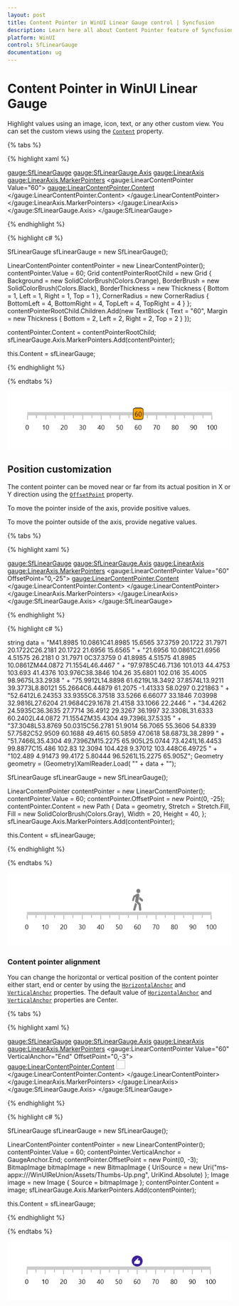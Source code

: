 ```yaml
---
layout: post
title: Content Pointer in WinUI Linear Gauge control | Syncfusion
description: Learn here all about Content Pointer feature of Syncfusion WinUI Linear Gauge control with customization support and more.
platform: WinUI
control: SfLinearGauge
documentation: ug
---
```


# Content Pointer in WinUI Linear Gauge

Highlight values using an image, icon, text, or any other custom view. You can set the custom views using the [`Content`](https://help.syncfusion.com/cr/winui/Syncfusion.UI.Xaml.Gauges.ContentPointer.html#Syncfusion_UI_Xaml_Gauges_ContentPointer_Content) property.

{% tabs %}

{% highlight xaml %}

<gauge:SfLinearGauge>
    <gauge:SfLinearGauge.Axis>
        <gauge:LinearAxis>
            <gauge:LinearAxis.MarkerPointers>
                <gauge:LinearContentPointer Value="60">
                    <gauge:LinearContentPointer.Content>
                        <Grid Background="Orange"
                              BorderBrush="Black"
                              BorderThickness="1"
                              CornerRadius="4">
                            <TextBlock Text="60"
                                       Margin="2" />
                        </Grid>
                    </gauge:LinearContentPointer.Content>
                </gauge:LinearContentPointer>
            </gauge:LinearAxis.MarkerPointers>
        </gauge:LinearAxis>
    </gauge:SfLinearGauge.Axis>
</gauge:SfLinearGauge>

{% endhighlight %}

{% highlight c# %}

SfLinearGauge sfLinearGauge = new SfLinearGauge();

LinearContentPointer contentPointer = new LinearContentPointer();
contentPointer.Value = 60;
Grid contentPointerRootChild = new Grid
{
    Background = new SolidColorBrush(Colors.Orange),
    BorderBrush = new SolidColorBrush(Colors.Black),
    BorderThickness = new Thickness { Bottom = 1, Left = 1, Right = 1, Top = 1 },
    CornerRadius = new CornerRadius { BottomLeft = 4, BottomRight = 4, TopLeft = 4, TopRight = 4 }
};
contentPointerRootChild.Children.Add(new TextBlock
{
    Text = "60",
    Margin = new Thickness { Bottom = 2, Left = 2, Right = 2, Top = 2 }
});

contentPointer.Content = contentPointerRootChild;
sfLinearGauge.Axis.MarkerPointers.Add(contentPointer);

this.Content = sfLinearGauge;

{% endhighlight %}

{% endtabs %}

![default content pointer](images/content-pointer/pointer_default.png)

## Position customization

The content pointer can be moved near or far from its actual position in X or Y direction using the [`OffsetPoint`](https://help.syncfusion.com/cr/winui/Syncfusion.UI.Xaml.Gauges.LinearMarkerPointer.html#Syncfusion_UI_Xaml_Gauges_LinearMarkerPointer_OffsetPoint) property. 

To move the pointer inside of the axis, provide positive values.

To move the pointer outside of the axis, provide negative values.

{% tabs %}

{% highlight xaml %}

<gauge:SfLinearGauge>
    <gauge:SfLinearGauge.Axis>
        <gauge:LinearAxis>
            <gauge:LinearAxis.MarkerPointers>
                <gauge:LinearContentPointer Value="60"
                                      OffsetPoint="0,-25">
                    <gauge:LinearContentPointer.Content>
                        <Path Data="M41.8985 10.0861C41.8985 15.6565 37.3759 20.1722 31.7971 20.1722C26.2181 
                              20.1722 21.6956 15.6565 21.6956 10.0861C21.6956 4.51575 26.2181 0 31.7971 0C37.3759 0 41.8985 4.51575 
                              41.8985 10.0861ZM44.0872 71.1554L46.4467 97.9785C46.7136 101.013 44.4753 103.693 41.4376 103.976C38.3846 
                              104.26 35.6801 102.016 35.4005 98.9675L33.2938 75.9912L14.8898 61.6219L18.3492 37.8574L13.9211 39.3773L8.80121 
                              55.2664C6.44879 61.2075 -1.41333 58.0297 0.221863 52.6412L6.24353 33.9355C6.37518 33.5266 6.66077 33.1846 
                              7.03998 32.9816L27.6204 21.9684C29.1678 21.4158 33.1066 22.2446 34.4262 24.5935C36.3635 27.7714 36.4912 
                              29.3267 36.1997 32.3308L31.6333 60.2402L44.0872 71.1554ZM35.4304 49.7396L37.5335 37.3048L53.8769 50.0315C56.2781 
                              51.9014 56.7065 55.3606 54.8339 57.7582C52.9509 60.1688 49.4615 60.5859 47.0618 58.6873L38.2899 51.7466L35.4304 
                              49.7396ZM15.2275 65.905L25.0744 73.4241L16.4453 99.8877C15.486 102.83 12.3094 104.428 9.37012 103.448C6.49725 
                              102.489 4.91473 99.4172 5.80444 96.5261L15.2275 65.905Z"
                              Height="40"
                              Width="20"
                              Stretch="Fill"
                              Fill="Gray">
                        </Path>
                    </gauge:LinearContentPointer.Content>
                </gauge:LinearContentPointer>
            </gauge:LinearAxis.MarkerPointers>
        </gauge:LinearAxis>
    </gauge:SfLinearGauge.Axis>
</gauge:SfLinearGauge>

{% endhighlight %}

{% highlight c# %}

string data = "M41.8985 10.0861C41.8985 15.6565 37.3759 20.1722 31.7971 20.1722C26.2181 20.1722 21.6956 15.6565 " +
"21.6956 10.0861C21.6956 4.51575 26.2181 0 31.7971 0C37.3759 0 41.8985 4.51575 41.8985 10.0861ZM44.0872 71.1554L46.4467 " +
"97.9785C46.7136 101.013 44.4753 103.693 41.4376 103.976C38.3846 104.26 35.6801 102.016 35.4005 98.9675L33.2938 " +
"75.9912L14.8898 61.6219L18.3492 37.8574L13.9211 39.3773L8.80121 55.2664C6.44879 61.2075 -1.41333 58.0297 0.221863 " +
"52.6412L6.24353 33.9355C6.37518 33.5266 6.66077 33.1846 7.03998 32.9816L27.6204 21.9684C29.1678 21.4158 33.1066 22.2446 " +
"34.4262 24.5935C36.3635 27.7714 36.4912 29.3267 36.1997 32.3308L31.6333 60.2402L44.0872 71.1554ZM35.4304 49.7396L37.5335 " +
"37.3048L53.8769 50.0315C56.2781 51.9014 56.7065 55.3606 54.8339 57.7582C52.9509 60.1688 49.4615 60.5859 47.0618 58.6873L38.2899 " +
"51.7466L35.4304 49.7396ZM15.2275 65.905L25.0744 73.4241L16.4453 99.8877C15.486 102.83 12.3094 104.428 9.37012 103.448C6.49725 " +
"102.489 4.91473 99.4172 5.80444 96.5261L15.2275 65.905Z";
Geometry geometry = (Geometry)XamlReader.Load(
    "<Geometry xmlns='http://schemas.microsoft.com/winfx/2006/xaml/presentation'>"
    + data + "</Geometry>");

SfLinearGauge sfLinearGauge = new SfLinearGauge();

LinearContentPointer contentPointer = new LinearContentPointer();
contentPointer.Value = 60;
contentPointer.OffsetPoint = new Point(0, -25);
contentPointer.Content = new Path
{
    Data = geometry,
    Stretch = Stretch.Fill,
    Fill = new SolidColorBrush(Colors.Gray),
    Width = 20,
    Height = 40,
};
sfLinearGauge.Axis.MarkerPointers.Add(contentPointer);

this.Content = sfLinearGauge;

{% endhighlight %}

{% endtabs %}

![pointer offset](images/content-pointer/pointer_offset.png)

### Content pointer alignment

You can change the horizontal or vertical position of the content pointer either start, end or center by using the [`HorizontalAnchor`](https://help.syncfusion.com/cr/winui/Syncfusion.UI.Xaml.Gauges.LinearMarkerPointer.html#Syncfusion_UI_Xaml_Gauges_LinearMarkerPointer_HorizontalAnchor) and [`VerticalAnchor`](https://help.syncfusion.com/cr/winui/Syncfusion.UI.Xaml.Gauges.LinearMarkerPointer.html#Syncfusion_UI_Xaml_Gauges_LinearMarkerPointer_VerticalAnchor) properties. The default value of [`HorizontalAnchor`](https://help.syncfusion.com/cr/winui/Syncfusion.UI.Xaml.Gauges.LinearMarkerPointer.html#Syncfusion_UI_Xaml_Gauges_LinearMarkerPointer_HorizontalAnchor) and [`VerticalAnchor`](https://help.syncfusion.com/cr/winui/Syncfusion.UI.Xaml.Gauges.LinearMarkerPointer.html#Syncfusion_UI_Xaml_Gauges_LinearMarkerPointer_VerticalAnchor) properties are Center.

{% tabs %}

{% highlight xaml %}

<gauge:SfLinearGauge>
    <gauge:SfLinearGauge.Axis>
        <gauge:LinearAxis>
            <gauge:LinearAxis.MarkerPointers>
                <gauge:LinearContentPointer Value="60"
                                      VerticalAnchor="End"
                                      OffsetPoint="0,-3">
                    <gauge:LinearContentPointer.Content>
                        <Image Source="Assets/Thumbs-Up.png"
                               Height="20"
                               Width="20" />
                    </gauge:LinearContentPointer.Content>
                </gauge:LinearContentPointer>
            </gauge:LinearAxis.MarkerPointers>
        </gauge:LinearAxis>
    </gauge:SfLinearGauge.Axis>
</gauge:SfLinearGauge>

{% endhighlight %}

{% highlight c# %}

SfLinearGauge sfLinearGauge = new SfLinearGauge();

LinearContentPointer contentPointer = new LinearContentPointer();
contentPointer.Value = 60;
contentPointer.VerticalAnchor = GaugeAnchor.End;
contentPointer.OffsetPoint = new Point(0, -3);
BitmapImage bitmapImage = new BitmapImage { UriSource = new Uri("ms-appx:///WinUIReUnion/Assets/Thumbs-Up.png", UriKind.Absolute) };
Image image = new Image { Source = bitmapImage };
contentPointer.Content = image;
sfLinearGauge.Axis.MarkerPointers.Add(contentPointer);

this.Content = sfLinearGauge;

{% endhighlight %}

{% endtabs %}

![pointer anchor placement customization](images/content-pointer/pointer_anchor.png)
